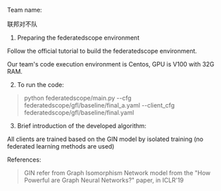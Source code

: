 Team name:

联邦对不队

1. Preparing the federatedscope environment

Follow the official tutorial to build the federatedscope environment.

Our team's code execution environment is Centos, GPU is V100 with 32G RAM.

2. To run the code:

> python federatedscope/main.py --cfg federatedscope/gfl/baseline/final_a.yaml --client_cfg federatedscope/gfl/baseline/final.yaml

3. Brief introduction of the developed algorithm:

All clients are trained based on the GIN model by isolated training (no federated learning methods are used)

References:
> GIN refer from Graph Isomorphism Network model from the "How Powerful are Graph Neural Networks?" paper, in ICLR'19
